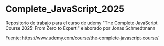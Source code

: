 # Complete_JavaScript_2025
Repositorio de trabajo para el curso de udemy "The Complete JavaScript Course 2025: From Zero to Expert!" elaborado por Jonas Schmedtmann

Fuente:
  https://www.udemy.com/course/the-complete-javascript-course/
